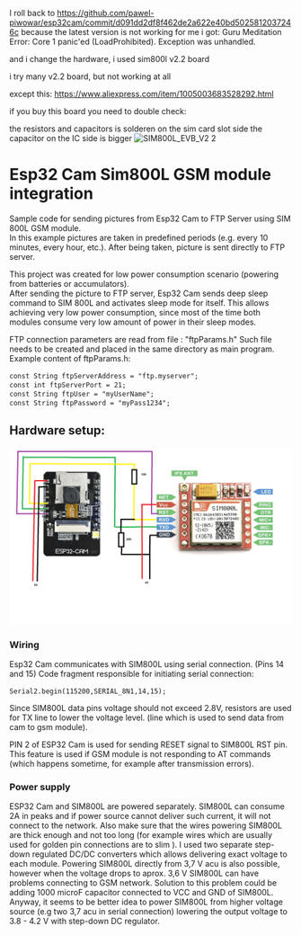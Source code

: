 
I roll back to https://github.com/pawel-piwowar/esp32cam/commit/d091dd2df8f462de2a622e40bd5025812037246c because the latest version is not working for me
i got:
Guru Meditation Error: Core 1 panic'ed (LoadProhibited). Exception was unhandled.

and i change the hardware, i used sim800l v2.2 board 

i try many v2.2 board, but not working at all

except this:
https://www.aliexpress.com/item/1005003683528292.html

if you buy this board you need to double check:

the resistors and capacitors is solderen on the sim card slot side
the capacitor on the IC side is bigger
![SIM800L_EVB_V2 2](https://github.com/cateye0/esp32cam/assets/4243747/870f0c60-1090-487f-96ea-262c011d5403)



# Esp32 Cam Sim800L GSM module integration
Sample code for sending pictures from Esp32 Cam to FTP Server using SIM 800L GSM module.   
In this example pictures are taken in predefined periods (e.g. every 10 minutes, every hour, etc.).
After being taken, picture is sent directly to FTP server.

This project was created for low power consumption scenario (powering from batteries or accumulators).  
After sending the picture to FTP server, Esp32 Cam sends deep sleep command to SIM 800L and activates sleep mode for itself.
This allows achieving very low power consumption,
since most of the time both modules consume very low amount of power in their sleep modes.

FTP connection parameters are read from file : "ftpParams.h"
Such file needs to be created and placed in the same directory as main program.
Example content of ftpParams.h:

```
const String ftpServerAddress = "ftp.myserver";  
const int ftpServerPort = 21;  
const String ftpUser = "myUserName";  
const String ftpPassword = "myPass1234";  
```


## Hardware setup:

![esp32cam-sim800l](esp32cam-sim800l.png)

### Wiring

Esp32 Cam communicates with SIM800L using serial connection.  (Pins 14 and 15)
Code fragment responsible for initiating serial connection:
```
Serial2.begin(115200,SERIAL_8N1,14,15);
```
Since SIM800L data pins voltage should not exceed 2.8V, resistors are used for TX line to lower the voltage level.
(line which is used to send data from cam to gsm module).

PIN 2 of ESP32 Cam is used for sending RESET signal to SIM800L RST pin. 
This feature is used if GSM module is not responding to AT commands 
(which happens sometime, for example after transmission errors). 

### Power supply
ESP32 Cam and SIM800L are powered separately.
SIM800L can consume 2A in peaks and if power source cannot deliver such current, it will not connect to the network.
Also make sure that the wires powering SIM800L are thick enough and not too long
(for example wires which are usually used for golden pin connections are to slim ).
I used two separate step-down regulated DC/DC converters which allows delivering exact voltage to each module.
Powering SIM800L directly from 3,7 V acu is also possible, however when the voltage drops to aprox. 3,6 V
SIM800L can have problems connecting to GSM network. 
Solution to this problem could be adding 1000 microF capacitor connected to VCC and GND of SIM800L.
Anyway, it seems to be better idea to power SIM800L from higher voltage source (e.g two 3,7 acu in serial connection) 
lowering the output voltage to 3.8 - 4.2 V with step-down DC regulator.       

